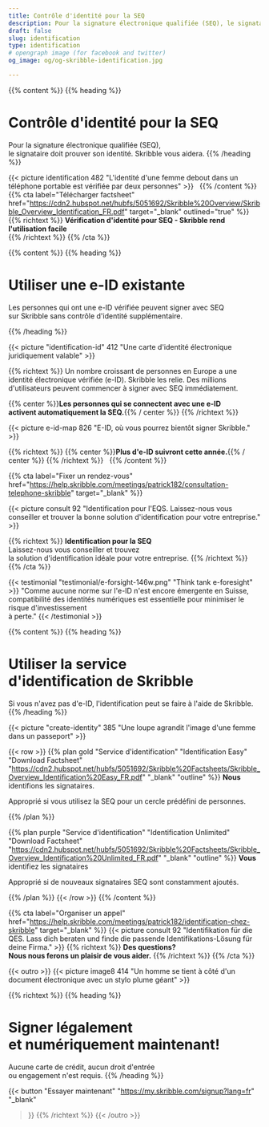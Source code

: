 ```yaml
---
title: Contrôle d'identité pour la SEQ
description: Pour la signature électronique qualifiée (SEQ), le signataire doit prouver son identité. Skribble vous aidera.
draft: false
slug: identification
type: identification
# opengraph image (for facebook and twitter)
og_image: og/og-skribble-identification.jpg

---
```


{{% content %}}
{{% heading %}}
# Contrôle d'identité pour la SEQ
Pour la signature électronique qualifiée (SEQ), <br class="hide-for-mobile">le signataire doit prouver son identité. Skribble vous aidera.
{{% /heading %}}

{{< picture identification 482 "L'identité d'une femme debout dans un téléphone portable est vérifiée par deux personnes" >}}
&nbsp;
{{% /content %}}
{{% cta
  label="Télécharger factsheet"
  href="https://cdn2.hubspot.net/hubfs/5051692/Skribble%20Overview/Skribble_Overview_Identification_FR.pdf"
  target="_blank"
  outlined="true"
%}}
{{% richtext %}}
**Vérification d'identité pour SEQ - Skribble rend l'utilisation facile**<br>
{{% /richtext %}}
{{% /cta %}}

[//]: # (--------------------------------------------------------------------------------------------------------------)

{{% content %}}
{{% heading %}}
# Utiliser une e-ID existante
Les personnes qui ont une e-ID vérifiée peuvent signer avec SEQ <br class="hide-for-mobile">sur Skribble sans contrôle d'identité supplémentaire.

{{% /heading %}}

{{< picture "identification-id" 412 "Une carte d'identité électronique juridiquement valable" >}}

{{% richtext %}}
Un nombre croissant de personnes en Europe a une identité électronique vérifiée (e-ID). Skribble les relie. Des millions d'utilisateurs peuvent commencer à signer avec SEQ immédiatement.


{{% center %}}**Les personnes qui se connectent avec une e-ID  <br class="hide-for-mobile">activent automatiquement la SEQ.**{{% / center %}}
{{% /richtext %}}

{{< picture e-id-map 826 "E-ID, où vous pourrez bientôt signer Skribble." >}}

{{% richtext %}}
{{% center %}}**Plus d'e-ID suivront cette année.**{{% / center %}}
{{% /richtext %}}
&nbsp;
{{% /content %}}


{{% cta
  label="Fixer un rendez-vous"
  href="https://help.skribble.com/meetings/patrick182/consultation-telephone-skribble"
  target="_blank"
%}}

{{< picture consult 92 "Identification pour l'EQS. Laissez-nous vous conseiller et trouver la bonne solution d'identification pour votre entreprise." >}}

{{% richtext %}}
**Identification pour la SEQ**<br>
Laissez-nous vous conseiller et trouvez <br class="hide-for-mobile">la solution d'identification idéale pour votre entreprise.
{{% /richtext %}}
{{% /cta %}}

[//]: # (--------------------------------------------------------------------------------------------------------------)

{{< testimonial "testimonial/e-forsight-146w.png" "Think tank e-foresight" >}}
"Comme aucune norme sur l'e-ID n'est encore émergente en Suisse, compatibilité des identités numériques est essentielle pour minimiser le risque d'investissement <br class="hide-for-mobile">à perte." {{< /testimonial >}}

[//]: # (--------------------------------------------------------------------------------------------------------------)

{{% content %}}
{{% heading %}}
# Utiliser la service <br class="hide-for-mobile">d'identification de Skribble
Si vous n'avez pas d'e-ID, l'identification peut se faire à l'aide de Skribble.
{{% /heading %}}

{{< picture "create-identity" 385 "Une loupe agrandit l'image d'une femme dans un passeport" >}}

{{< row >}}
{{% plan
  gold
  "Service d'identification"
  "Identification Easy"
  "Download Factsheet"
  "https://cdn2.hubspot.net/hubfs/5051692/Skribble%20Factsheets/Skribble_Overview_Identification%20Easy_FR.pdf"
  "_blank"
  "outline"
%}}
**Nous** identifions les signataires.

Approprié si vous utilisez la SEQ pour un cercle prédéfini de personnes.

{{% /plan %}}

{{% plan
  purple
  "Service d'identification"
  "Identification Unlimited"
  "Download Factsheet"
  "https://cdn2.hubspot.net/hubfs/5051692/Skribble%20Factsheets/Skribble_Overview_Identification%20Unlimited_FR.pdf"
  "_blank"
  "outline"
%}}
**Vous** identifiez les signataires

Approprié si de nouveaux signataires SEQ sont constamment ajoutés.

{{% /plan %}}
{{< /row >}}
{{% /content %}}


{{% cta
  label="Organiser un appel"
  href="https://help.skribble.com/meetings/patrick182/identification-chez-skribble"
  target="_blank"
%}}
{{< picture consult 92 "Identifikation für die QES. Lass dich beraten und finde die passende Identifikations-Lösung für deine Firma." >}}
{{% richtext %}}
**Des questions?<br>Nous nous ferons un plaisir de vous aider.**
{{% /richtext %}}
{{% /cta %}}

[//]: # (--------------------------------------------------------------------------------------------------------------)

{{< outro >}}
{{< picture image8 414 "Un homme se tient à côté d'un document électronique avec un stylo plume géant" >}}

{{% richtext %}}
{{% heading %}}
# Signer légalement <br class="hide-for-mobile">et numériquement maintenant!
Aucune carte de crédit, aucun droit d'entrée <br class="hide-for-mobile">ou engagement n'est requis.
{{% /heading %}}

{{< button
  "Essayer maintenant"
  "https://my.skribble.com/signup?lang=fr"
  "_blank"
>}}
{{% /richtext %}}
{{< /outro >}}